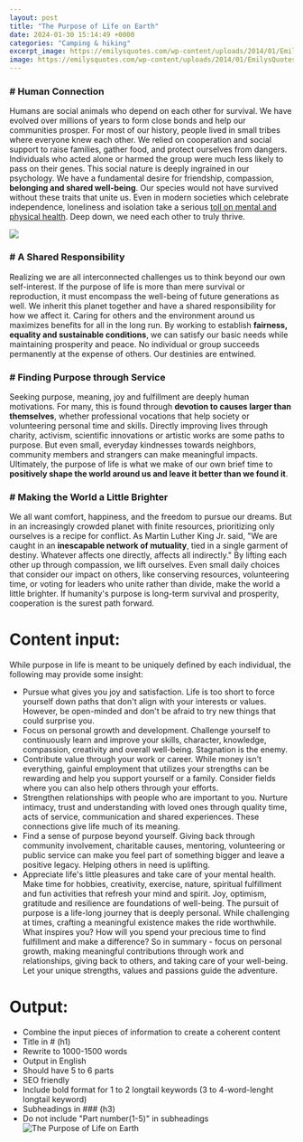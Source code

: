 ```yaml
---
layout: post
title: "The Purpose of Life on Earth"
date: 2024-01-30 15:14:49 +0000
categories: "Camping & hiking"
excerpt_image: https://emilysquotes.com/wp-content/uploads/2014/01/EmilysQuotes.Com-life-inspirational-reason-amazing-Immortal-Technique.jpg
image: https://emilysquotes.com/wp-content/uploads/2014/01/EmilysQuotes.Com-life-inspirational-reason-amazing-Immortal-Technique.jpg
---
```


### # Human Connection
Humans are social animals who depend on each other for survival. We have evolved over millions of years to form close bonds and help our communities prosper. For most of our history, people lived in small tribes where everyone knew each other. We relied on cooperation and social support to raise families, gather food, and protect ourselves from dangers. Individuals who acted alone or harmed the group were much less likely to pass on their genes.
This social nature is deeply ingrained in our psychology. We have a fundamental desire for friendship, compassion, **belonging and shared well-being**. Our species would not have survived without these traits that unite us. Even in modern societies which celebrate independence, loneliness and isolation take a serious [toll on mental and physical health](https://yt.io.vn/collection/agudelo). Deep down, we need each other to truly thrive. 

![](https://quotefancy.com/media/wallpaper/3840x2160/5022539-Zelda-Fitzgerald-Quote-The-purpose-of-life-on-earth-is-that-the.jpg)
### # A Shared Responsibility
Realizing we are all interconnected challenges us to think beyond our own self-interest. If the purpose of life is more than mere survival or reproduction, it must encompass the well-being of future generations as well. We inherit this planet together and have a shared responsibility for how we affect it. 
Caring for others and the environment around us maximizes benefits for all in the long run. By working to establish **fairness, equality and sustainable conditions**, we can satisfy our basic needs while maintaining prosperity and peace. No individual or group succeeds permanently at the expense of others. Our destinies are entwined.
### # Finding Purpose through Service
Seeking purpose, meaning, joy and fulfillment are deeply human motivations. For many, this is found through **devotion to causes larger than themselves**, whether professional vocations that help society or volunteering personal time and skills. 
Directly improving lives through charity, activism, scientific innovations or artistic works are some paths to purpose. But even small, everyday kindnesses towards neighbors, community members and strangers can make meaningful impacts. Ultimately, the purpose of life is what we make of our own brief time to **positively shape the world around us and leave it better than we found it**.
### # Making the World a Little Brighter
We all want comfort, happiness, and the freedom to pursue our dreams. But in an increasingly crowded planet with finite resources, prioritizing only ourselves is a recipe for conflict. As Martin Luther King Jr. said, "We are caught in an **inescapable network of mutuality**, tied in a single garment of destiny. Whatever affects one directly, affects all indirectly." 
By lifting each other up through compassion, we lift ourselves. Even small daily choices that consider our impact on others, like conserving resources, volunteering time, or voting for leaders who unite rather than divide, make the world a little brighter. If humanity's purpose is long-term survival and prosperity, cooperation is the surest path forward.
# Content input:
While purpose in life is meant to be uniquely defined by each individual, the following may provide some insight:
- Pursue what gives you joy and satisfaction. Life is too short to force yourself down paths that don't align with your interests or values. However, be open-minded and don't be afraid to try new things that could surprise you.
- Focus on personal growth and development. Challenge yourself to continuously learn and improve your skills, character, knowledge, compassion, creativity and overall well-being. Stagnation is the enemy.
- Contribute value through your work or career. While money isn't everything, gainful employment that utilizes your strengths can be rewarding and help you support yourself or a family. Consider fields where you can also help others through your efforts.
- Strengthen relationships with people who are important to you. Nurture intimacy, trust and understanding with loved ones through quality time, acts of service, communication and shared experiences. These connections give life much of its meaning. 
- Find a sense of purpose beyond yourself. Giving back through community involvement, charitable causes, mentoring, volunteering or public service can make you feel part of something bigger and leave a positive legacy. Helping others in need is uplifting.
- Appreciate life's little pleasures and take care of your mental health. Make time for hobbies, creativity, exercise, nature, spiritual fulfillment and fun activities that refresh your mind and spirit. Joy, optimism, gratitude and resilience are foundations of well-being.
The pursuit of purpose is a life-long journey that is deeply personal. While challenging at times, crafting a meaningful existence makes the ride worthwhile. What inspires you? How will you spend your precious time to find fulfillment and make a difference?
So in summary - focus on personal growth, making meaningful contributions through work and relationships, giving back to others, and taking care of your well-being. Let your unique strengths, values and passions guide the adventure.
# Output:
- Combine the input pieces of information to create a coherent content 
- Title in # (h1)
- Rewrite to 1000-1500 words
- Output in English
- Should have 5 to 6 parts
- SEO friendly
- Include bold format for 1 to 2 longtail keywords (3 to 4-word-lenght longtail keyword)
- Subheadings in ### (h3)
- Do not include "Part number(1-5)" in subheadings
![The Purpose of Life on Earth](https://emilysquotes.com/wp-content/uploads/2014/01/EmilysQuotes.Com-life-inspirational-reason-amazing-Immortal-Technique.jpg)